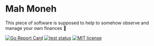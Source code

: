 # Mah Moneh

This piece of software is supposed to help to somehow observe and manage your own finances 🤷

[![Go Report Card](https://goreportcard.com/badge/github.com/d-ashesss/mah-moneh)](https://goreportcard.com/report/github.com/d-ashesss/mah-moneh)
[![test status](https://github.com/d-ashesss/mah-moneh/workflows/test/badge.svg?branch=main)](https://github.com/d-ashesss/mah-moneh/actions)
[![MIT license](https://img.shields.io/badge/license-MIT-brightgreen.svg)](https://opensource.org/licenses/MIT)
